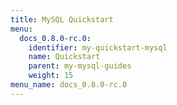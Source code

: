 ```yaml
---
title: MySQL Quickstart
menu:
  docs_0.8.0-rc.0:
    identifier: my-quickstart-mysql
    name: Quickstart
    parent: my-mysql-guides
    weight: 15
menu_name: docs_0.8.0-rc.0
---
```


